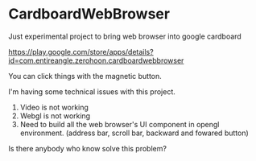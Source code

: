 # CardboardWebBrowser
Just experimental project to bring web browser into google cardboard

https://play.google.com/store/apps/details?id=com.entireangle.zerohoon.cardboardwebbrowser

You can click things with the magnetic button.

I'm having some technical issues with this project.

1. Video is not working
2. Webgl is not working
3. Need to build all the web browser's UI component in opengl environment.
(address bar, scroll bar, backward and fowared button)

Is there anybody who know solve this problem?
